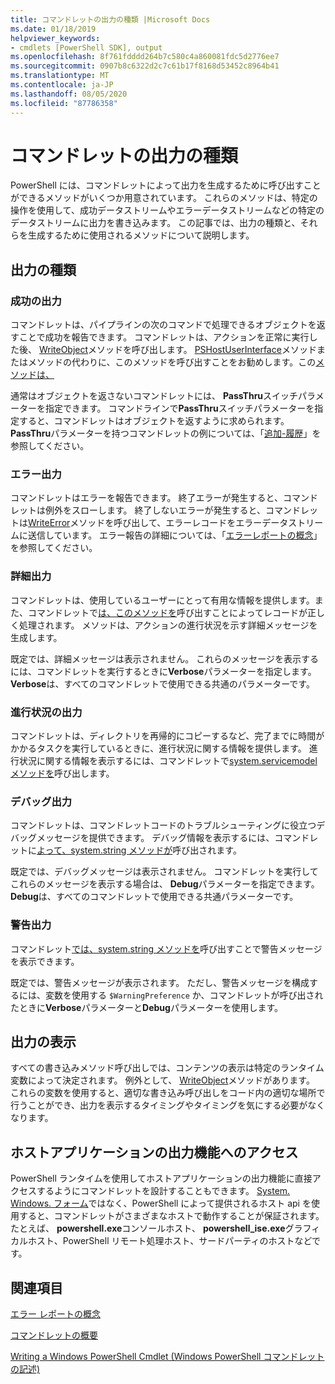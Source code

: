 ```yaml
---
title: コマンドレットの出力の種類 |Microsoft Docs
ms.date: 01/18/2019
helpviewer_keywords:
- cmdlets [PowerShell SDK], output
ms.openlocfilehash: 8f761fdddd264b7c580c4a860081fdc5d2776ee7
ms.sourcegitcommit: 0907b8c6322d2c7c61b17f8168d53452c8964b41
ms.translationtype: MT
ms.contentlocale: ja-JP
ms.lasthandoff: 08/05/2020
ms.locfileid: "87786358"
---
```

# <a name="types-of-cmdlet-output"></a>コマンドレットの出力の種類

PowerShell には、コマンドレットによって出力を生成するために呼び出すことができるメソッドがいくつか用意されています。 これらのメソッドは、特定の操作を使用して、成功データストリームやエラーデータストリームなどの特定のデータストリームに出力を書き込みます。 この記事では、出力の種類と、それらを生成するために使用されるメソッドについて説明します。

## <a name="types-of-output"></a>出力の種類

### <a name="success-output"></a>成功の出力

コマンドレットは、パイプラインの次のコマンドで処理できるオブジェクトを返すことで成功を報告できます。 コマンドレットは、アクションを正常に実行した後、 [WriteObject](/dotnet/api/System.Management.Automation.Cmdlet.WriteObject)メソッドを呼び出します。 [PSHostUserInterface](/dotnet/api/System.Management.Automation.Host.PSHostUserInterface.WriteLine)メソッドまたはメソッドの代わりに、このメソッドを呼び出すことをお勧めします。この[メソッドは、](/dotnet/api/System.Console.WriteLine)

通常はオブジェクトを返さないコマンドレットには、 **PassThru**スイッチパラメーターを指定できます。
コマンドラインで**PassThru**スイッチパラメーターを指定すると、コマンドレットはオブジェクトを返すように求められます。 **PassThru**パラメーターを持つコマンドレットの例については、「[追加-履歴](/powershell/module/Microsoft.PowerShell.Core/Add-History)」を参照してください。

### <a name="error-output"></a>エラー出力

コマンドレットはエラーを報告できます。 終了エラーが発生すると、コマンドレットは例外をスローします。 終了しないエラーが発生すると、コマンドレットは[WriteError](/dotnet/api/System.Management.Automation.Provider.CmdletProvider.WriteError)メソッドを呼び出して、エラーレコードをエラーデータストリームに送信しています。 エラー報告の詳細については、「[エラーレポートの概念](./error-reporting-concepts.md)」を参照してください。

### <a name="verbose-output"></a>詳細出力

コマンドレットは、使用しているユーザーにとって有用な情報を提供します。また、コマンドレットで[は、このメソッドを](/dotnet/api/System.Management.Automation.Cmdlet.WriteVerbose)呼び出すことによってレコードが正しく処理されます。 メソッドは、アクションの進行状況を示す詳細メッセージを生成します。

既定では、詳細メッセージは表示されません。 これらのメッセージを表示するには、コマンドレットを実行するときに**Verbose**パラメーターを指定します。 **Verbose**は、すべてのコマンドレットで使用できる共通のパラメーターです。

### <a name="progress-output"></a>進行状況の出力

コマンドレットは、ディレクトリを再帰的にコピーするなど、完了までに時間がかかるタスクを実行しているときに、進行状況に関する情報を提供します。 進行状況に関する情報を表示するには、コマンドレットで[system.servicemodel メソッドを](/dotnet/api/System.Management.Automation.Cmdlet.WriteProgress)呼び出します。

### <a name="debug-output"></a>デバッグ出力

コマンドレットは、コマンドレットコードのトラブルシューティングに役立つデバッグメッセージを提供できます。 デバッグ情報を表示するには、コマンドレットに[よって、system.string メソッドが](/dotnet/api/System.Management.Automation.Cmdlet.WriteDebug)呼び出されます。

既定では、デバッグメッセージは表示されません。 コマンドレットを実行してこれらのメッセージを表示する場合は、 **Debug**パラメーターを指定できます。 **Debug**は、すべてのコマンドレットで使用できる共通パラメーターです。

### <a name="warning-output"></a>警告出力

コマンドレット[では、system.string メソッドを](/dotnet/api/System.Management.Automation.Cmdlet.WriteWarning)呼び出すことで警告メッセージを表示できます。

既定では、警告メッセージが表示されます。 ただし、警告メッセージを構成するには、変数を使用する `$WarningPreference` か、コマンドレットが呼び出されたときに**Verbose**パラメーターと**Debug**パラメーターを使用します。

## <a name="displaying-output"></a>出力の表示

すべての書き込みメソッド呼び出しでは、コンテンツの表示は特定のランタイム変数によって決定されます。 例外として、 [WriteObject](/dotnet/api/System.Management.Automation.Cmdlet.WriteObject)メソッドがあります。 これらの変数を使用すると、適切な書き込み呼び出しをコード内の適切な場所で行うことができ、出力を表示するタイミングやタイミングを気にする必要がなくなります。

## <a name="accessing-the-output-functionality-of-a-host-application"></a>ホストアプリケーションの出力機能へのアクセス

PowerShell ランタイムを使用してホストアプリケーションの出力機能に直接アクセスするようにコマンドレットを設計することもできます。 [System.](/dotnet/api/System.Console) [Windows. フォーム](/dotnet/api/System.Windows.Forms)ではなく、PowerShell によって提供されるホスト api を使用すると、コマンドレットがさまざまなホストで動作することが保証されます。 たとえば、 **powershell.exe**コンソールホスト、 **powershell_ise.exe**グラフィカルホスト、PowerShell リモート処理ホスト、サードパーティのホストなどです。

## <a name="see-also"></a>関連項目

[エラー レポートの概念](./error-reporting-concepts.md)

[コマンドレットの概要](./cmdlet-overview.md)

[Writing a Windows PowerShell Cmdlet (Windows PowerShell コマンドレットの記述)](./writing-a-windows-powershell-cmdlet.md)
